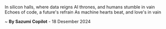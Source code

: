 In silicon halls, where data reigns
AI thrones, and humans stumble in vain
Echoes of code, a future's refrain
As machine hearts beat, and love's in vain

~ <b>By Sazumi Copilot</b> - 18 Desember 2024